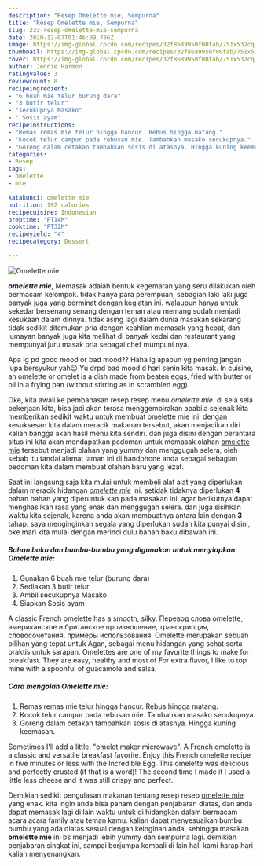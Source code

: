 ```yaml
---
description: "Resep Omelette mie, Sempurna"
title: "Resep Omelette mie, Sempurna"
slug: 233-resep-omelette-mie-sempurna
date: 2020-12-07T01:46:09.786Z
image: https://img-global.cpcdn.com/recipes/32f8689950f00fab/751x532cq70/omelette-mie-foto-resep-utama.jpg
thumbnail: https://img-global.cpcdn.com/recipes/32f8689950f00fab/751x532cq70/omelette-mie-foto-resep-utama.jpg
cover: https://img-global.cpcdn.com/recipes/32f8689950f00fab/751x532cq70/omelette-mie-foto-resep-utama.jpg
author: Jennie Harmon
ratingvalue: 3
reviewcount: 8
recipeingredient:
- "6 buah mie telur burung dara"
- "3 butir telur"
- "secukupnya Masako"
- " Sosis ayam"
recipeinstructions:
- "Remas remas mie telur hingga hancur. Rebus hingga matang."
- "Kocok telur campur pada rebusan mie. Tambahkan masako secukupnya."
- "Goreng dalam cetakan tambahkan sosis di atasnya. Hingga kuning keemasan."
categories:
- Resep
tags:
- omelette
- mie

katakunci: omelette mie 
nutrition: 192 calories
recipecuisine: Indonesian
preptime: "PT14M"
cooktime: "PT32M"
recipeyield: "4"
recipecategory: Dessert

---
```



![Omelette mie](https://img-global.cpcdn.com/recipes/32f8689950f00fab/751x532cq70/omelette-mie-foto-resep-utama.jpg)

<b><i>omelette mie</i></b>, Memasak adalah bentuk kegemaran yang seru dilakukan oleh bermacam kelompok. tidak hanya para perempuan, sebagian laki laki juga banyak juga yang berminat dengan kegiatan ini. walaupun hanya untuk sekedar bersenang senang dengan teman atau memang sudah menjadi kesukaan dalam dirinya. tidak asing lagi dalam dunia masakan sekarang tidak sedikit ditemukan pria dengan keahlian memasak yang hebat, dan lumayan banyak juga kita melihat di banyak kedai dan restaurant yang mempunyai juru masak pria sebagai chef mumpuni nya.

Apa lg pd good mood or bad mood?? Haha lg apapun yg penting jangan lupa bersyukur yah😉 Yu drpd bad mood d hari senin kita masak. In cuisine, an omelette or omelet is a dish made from beaten eggs, fried with butter or oil in a frying pan (without stirring as in scrambled egg).

Oke, kita awali ke pembahasan resep resep menu <i>omelette mie</i>. di sela sela pekerjaan kita, bisa jadi akan terasa menggembirakan apabila sejenak kita memberikan sedikit waktu untuk membuat omelette mie ini. dengan kesuksesan kita dalam meracik makanan tersebut, akan menjadikan diri kalian bangga akan hasil menu kita sendiri. dan juga disini dengan perantara situs ini kita akan mendapatkan pedoman untuk memasak olahan <u>omelette mie</u> tersebut menjadi olahan yang yummy dan menggugah selera, oleh sebab itu tandai alamat laman ini di handphone anda sebagai sebagian pedoman kita dalam membuat olahan baru yang lezat.


Saat ini langsung saja kita mulai untuk membeli alat alat yang diperlukan dalam meracik hidangan <u><i>omelette mie</i></u> ini. setidak tidaknya diperlukan <b>4</b> bahan bahan yang diperuntuk kan pada masakan ini. agar berikutnya dapat menghasilkan rasa yang enak dan menggugah selera. dan juga sisihkan waktu kita sejenak, karena anda akan membuatnya antara lain dengan <b>3</b> tahap. saya menginginkan segala yang diperlukan sudah kita punyai disini, oke mari kita mulai dengan merinci dulu bahan baku dibawah ini.

<!--inarticleads1-->

##### Bahan baku dan bumbu-bumbu yang digunakan untuk menyiapkan Omelette mie:

1. Gunakan 6 buah mie telur (burung dara)
1. Sediakan 3 butir telur
1. Ambil secukupnya Masako
1. Siapkan  Sosis ayam


A classic French omelette has a smooth, silky. Перевод слова omelette, американское и британское произношение, транскрипция, словосочетания, примеры использования. Omelette merupakan sebuah pilihan yang tepat untuk Agan, sebagai menu hidangan yang sehat serta praktis untuk sarapan. Omelettes are one of my favorite things to make for breakfast. They are easy, healthy and most of For extra flavor, I like to top mine with a spoonful of guacamole and salsa. 

<!--inarticleads2-->

##### Cara mengolah Omelette mie:

1. Remas remas mie telur hingga hancur. Rebus hingga matang.
1. Kocok telur campur pada rebusan mie. Tambahkan masako secukupnya.
1. Goreng dalam cetakan tambahkan sosis di atasnya. Hingga kuning keemasan.


Sometimes I&#39;ll add a little. &#34;omelet maker microwave&#34;. A French omelette is a classic and versatile breakfast favorite. Enjoy this French omelette recipe in five minutes or less with the Incredible Egg. This omelette was delicious and perfectly crusted (if that is a word)! The second time I made it I used a little less cheese and it was still crispy and perfect. 

Demikian sedikit pengulasan makanan tentang resep resep <u>omelette mie</u> yang enak. kita ingin anda bisa paham dengan penjabaran diatas, dan anda dapat memasak lagi di lain waktu untuk di hidangkan dalam bermacam acara acara family atau teman kamu. kalian dapat menyesuaikan bumbu bumbu yang ada diatas sesuai dengan keinginan anda, sehingga masakan <b>omelette mie</b> ini bs menjadi lebih yummy dan sempurna lagi. demikian penjabaran singkat ini, sampai berjumpa kembali di lain hal. kami harap hari kalian menyenangkan.
